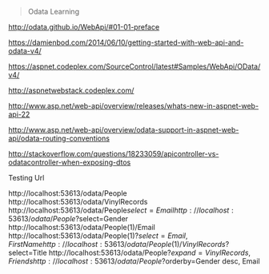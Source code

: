 > Odata Learning

http://odata.github.io/WebApi/#01-01-preface

https://damienbod.com/2014/06/10/getting-started-with-web-api-and-odata-v4/

https://aspnet.codeplex.com/SourceControl/latest#Samples/WebApi/OData/v4/

http://aspnetwebstack.codeplex.com/

http://www.asp.net/web-api/overview/releases/whats-new-in-aspnet-web-api-22

http://www.asp.net/web-api/overview/odata-support-in-aspnet-web-api/odata-routing-conventions

http://stackoverflow.com/questions/18233059/apicontroller-vs-odatacontroller-when-exposing-dtos


Testing Url

http://localhost:53613/odata/People
http://localhost:53613/odata/VinylRecords
http://localhost:53613/odata/People$select=Email
http://localhost:53613/odata/People?$select=Gender
http://localhost:53613/odata/People(1)/Email
http://localhost:53613/odata/People(1)?$select=Email,FirstName
http://localhost:53613/odata/People(1)/VinylRecords?$select=Title
http://localhost:53613/odata/People?$expand=VinylRecords,Friends
http://localhost:53613/odata/People?$orderby=Gender  desc, Email
